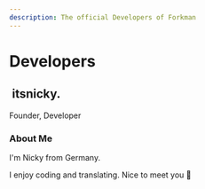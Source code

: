 ```yaml
---
description: The official Developers of Forkman
---
```


# Developers

## <img src="https://cdn.discordapp.com/avatars/729343563401265193/009ddbb31824dca131de2d433b1d2ddb.png" alt="" data-size="line"> itsnicky.

Founder, Developer

### About Me

I'm Nicky from Germany.

I enjoy coding and translating. Nice to meet you 👋
